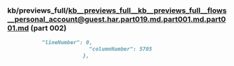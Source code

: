 ### kb/previews_full/kb__previews_full__kb__previews_full__flows__personal_account@guest.har.part019.md.part001.md.part001.md (part 002)

```md
           "lineNumber": 0,
                          "columnNumber": 5705
                        },
            
```

```
